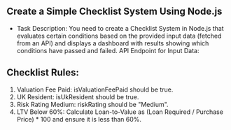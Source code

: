 ## Create a Simple Checklist System Using Node.js

* Task Description:
You need to create a Checklist System in Node.js that evaluates certain conditions
based on the provided input data (fetched from an API) and displays a dashboard with
results showing which conditions have passed and failed.
API Endpoint for Input Data:

## Checklist Rules:
1. Valuation Fee Paid: isValuationFeePaid should be true.
2. UK Resident: isUkResident should be true.
3. Risk Rating Medium: riskRating should be "Medium".
4. LTV Below 60%: Calculate Loan-to-Value as (Loan Required / Purchase Price) * 100 and ensure it is less than 60%.

